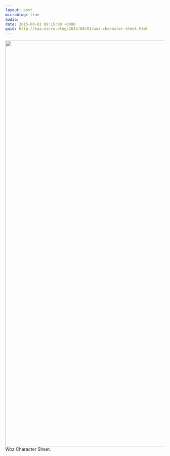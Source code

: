 ```yaml
---
layout: post
microblog: true
audio: 
date: 2015-08-01 09:15:00 +0300
guid: http://kaa.micro.blog/2015/08/01/woz-character-sheet.html
---
```

<img src="https://micro.kaa.bz/uploads/2018/eea33352d4.jpg" alt="" width="840" height="1279" class="alignnone size-full wp-image-111" />Woz Character Sheet.
